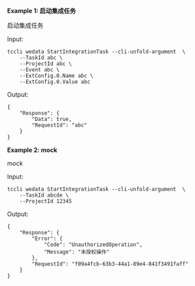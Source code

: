 **Example 1: 启动集成任务**

启动集成任务

Input: 

```
tccli wedata StartIntegrationTask --cli-unfold-argument  \
    --TaskId abc \
    --ProjectId abc \
    --Event abc \
    --ExtConfig.0.Name abc \
    --ExtConfig.0.Value abc
```

Output: 
```
{
    "Response": {
        "Data": true,
        "RequestId": "abc"
    }
}
```

**Example 2: mock**

mock

Input: 

```
tccli wedata StartIntegrationTask --cli-unfold-argument  \
    --TaskId abcde \
    --ProjectId 12345
```

Output: 
```
{
    "Response": {
        "Error": {
            "Code": "UnauthorizedOperation",
            "Message": "未授权操作"
        },
        "RequestId": "f09a4fcb-63b3-44a1-89e4-841f3491faff"
    }
}
```

